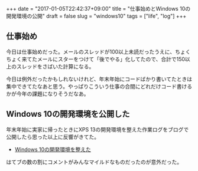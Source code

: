 +++
date = "2017-01-05T22:42:37+09:00"
title = "仕事始めとWindows 10の開発環境の公開"
draft = false
slug = "windows10"
tags = ["life", "log"]
+++

## 仕事始め
今日は仕事始めだった。メールのスレッドが100以上未読だったうえに、ちょくちょく来てたメールにスターをつけて「後でやる」化してたので、合計で150以上のスレッドをさばいた計算になる。

今日は例外だったかもしれないけれど、年末年始にコードばかり書いてたときは集中できてたなあと思う。やっぱりこういう仕事の合間にどれだけコード書けるかが今年の課題になりそうだなあ。

## Windows 10の開発環境を公開した
年末年始に実家に帰ったときにXPS 13の開発環境を整えた作業ログをブログで公開したら思った以上に反響がきてた。

* [Windows 10の開発環境を整えた](http://ymotongpoo.hatenablog.com/entry/2017/01/05/101233)

はてブの数の割にコメントがみんなマイルドなものだったのが意外だった。
